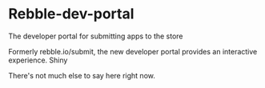 # Rebble-dev-portal
The developer portal for submitting apps to the store

Formerly rebble.io/submit, the new developer portal provides an interactive experience. Shiny

There's not much else to say here right now.
